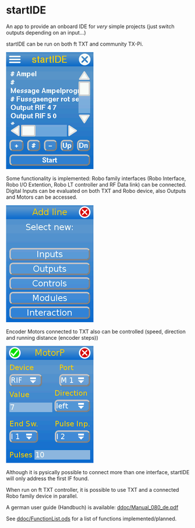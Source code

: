 # startIDE
An app to provide an onboard IDE for *very* simple projects (just switch outputs depending on an input...)

startIDE can be run on both ft TXT and community TX-Pi.

![Main window](ddoc/screenshots/startIDE01.png)

Some functionality is implemented: Robo family interfaces (Robo Interface, Robo I/O Extention, Robo LT controller and RF Data link) can be connected.
Digital Inputs can be evaluated on both TXT and Robo device, also Outputs and Motors can be accessed.

![Add function](ddoc/screenshots/startIDE02.png)

Encoder Motors connected to TXT also can be controlled (speed, direction and running distance (encoder steps))

![Motor control](ddoc/screenshots/startIDE03.png)

Although it is pysically possible to connect more than one interface, startIDE will only address the first IF found.

When run on ft TXT controller, it is possible to use TXT and a connected Robo family device in parallel.

A german user guide (Handbuch) is available: [ddoc/Manual_080_de.pdf](ddoc/Manual_080_de.pdf)

See [ddoc/FunctionList.ods](ddoc/FunctionList.ods) for a list of functions implemented/planned.
